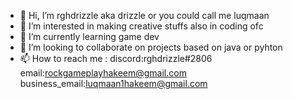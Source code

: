 - 👋 Hi, I’m rghdrizzle aka drizzle or you could call me luqmaan
- 👀 I’m interested in making creative stuffs also in coding ofc
- 🌱 I’m currently learning game dev
- 💞️ I’m looking to collaborate on projects based on java or pyhton 
- 📫 How to reach me : discord:rghdrizzle#2806 email:rockgameplayhakeem@gmail.com business_email:luqmaan1hakeem@gmail.com


<!---
rghdrizzle/rghdrizzle is a ✨ special ✨ repository because its `README.md` (this file) appears on your GitHub profile.
You can click the Preview link to take a look at your changes.
--->
